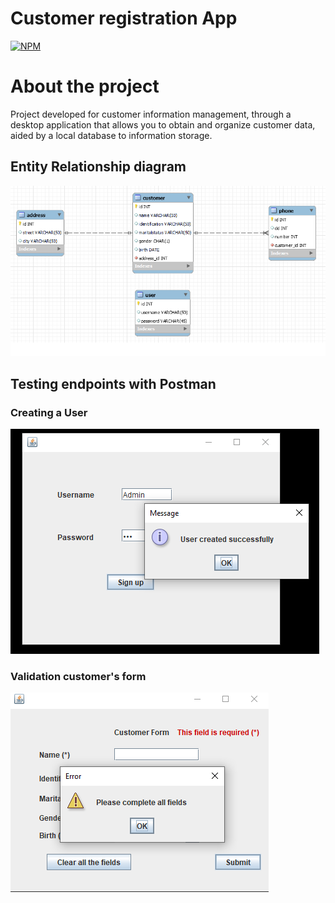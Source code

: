 # Customer registration App

[![NPM](https://img.shields.io/npm/l/react)](https://github.com/jororlando-81/CustomerRegistrationApp/blob/main/LICENSE) 

# About the project

Project developed for customer information management, through a desktop application that allows you to obtain and organize customer data, aided by a local database to information storage.

## Entity Relationship diagram

![diagram](https://github.com/jororlando-81/assets/blob/main/EER_DiagramCustomerRegistration.png) 


## Testing endpoints with Postman


### Creating a User

![diagram](https://github.com/jororlando-81/assets/blob/main/createUser.png)


### Validation customer's form

![diagram](https://github.com/jororlando-81/assets/blob/main/ValidationFormCusomer.png)
